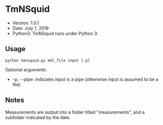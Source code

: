 # TmNSquid

* Version:  1.0.1
* Date:     July 1, 2019
* Python3:  TmNSquid runs under Python 3.

## Usage

```python tmnsquid.py mdl_file input [-p]```

Optional arguments:
* -p, --pipe: indicates input is a pipe (otherwise input is assumed to be a file)

## Notes

Measurements are output into a folder titled "measurements", and a subfolder indicated by the date.